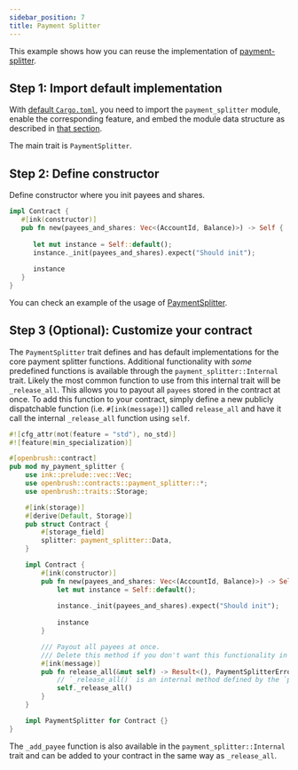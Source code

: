 ```yaml
---
sidebar_position: 7
title: Payment Splitter
---
```


This example shows how you can reuse the implementation of
[payment-splitter](https://github.com/727-Ventures/openbrush-contracts/tree/main/contracts/src/finance/payment_splitter).

## Step 1: Import default implementation

With [default `Cargo.toml`](/smart-contracts/overview#the-default-toml-of-your-project-with-openbrush),
you need to import the `payment_splitter` module, enable the corresponding feature, and embed the module data structure
as described in [that section](/smart-contracts/overview#reuse-implementation-of-traits-from-openbrush).

The main trait is `PaymentSplitter`.

## Step 2: Define constructor

Define constructor where you init payees and shares.

```rust
impl Contract {
   #[ink(constructor)]
   pub fn new(payees_and_shares: Vec<(AccountId, Balance)>) -> Self {
       
      let mut instance = Self::default();
      instance._init(payees_and_shares).expect("Should init");
      
      instance 
   }
}
```

You can check an example of the usage of [PaymentSplitter](https://github.com/727-Ventures/openbrush-contracts/tree/main/examples/payment_splitter).

## Step 3 (Optional): Customize your contract

The `PaymentSplitter` trait defines and has default implementations for the core payment splitter functions.
Additional functionality with *some* predefined functions is available through the `payment_splitter::Internal` trait. 
Likely the most common function to use from this internal trait will be `_release_all`. This allows you to payout all 
`payees` stored in the contract at once. To add this function to your contract, simply define a new publicly dispatchable 
function (i.e. `#[ink(message)]`) called `release_all` and have it call the internal `_release_all` function using `self`.

```rust
#![cfg_attr(not(feature = "std"), no_std)]
#![feature(min_specialization)]

#[openbrush::contract]
pub mod my_payment_splitter {
    use ink::prelude::vec::Vec;
    use openbrush::contracts::payment_splitter::*;
    use openbrush::traits::Storage;

    #[ink(storage)]
    #[derive(Default, Storage)]
    pub struct Contract {
        #[storage_field]
        splitter: payment_splitter::Data,
    }

    impl Contract {
        #[ink(constructor)]
        pub fn new(payees_and_shares: Vec<(AccountId, Balance)>) -> Self {
            let mut instance = Self::default();
            
            instance._init(payees_and_shares).expect("Should init");
            
            instance
        }

        /// Payout all payees at once.
        /// Delete this method if you don't want this functionality in your version of the payment splitter.
        #[ink(message)]
        pub fn release_all(&mut self) -> Result<(), PaymentSplitterError> {
            // `_release_all()` is an internal method defined by the `payment_splitter::Internal` trait
            self._release_all()
        }
    }

    impl PaymentSplitter for Contract {}
}
```
The `_add_payee` function is also available in the `payment_splitter::Internal` trait and can be added to 
your contract in the same way as `_release_all`.